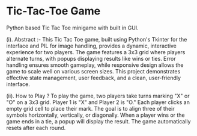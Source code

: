 # Tic-Tac-Toe Game
Python based Tic Tac Toe minigame with built in GUI.

(i). Abstract :- This Tic Tac Toe game, built using Python's Tkinter for the interface and PIL for image handling, provides a dynamic, interactive experience for two players. The game features a 3x3 grid where players alternate turns, with popups displaying results like wins or ties. Error handling ensures smooth gameplay, while responsive design allows the game to scale well on various screen sizes. This project demonstrates effective state management, user feedback, and a clean, user-friendly interface.

(ii). How to Play ?
To play the game, two players take turns marking "X" or "O" on a 3x3 grid. Player 1 is "X" and Player 2 is "O." Each player clicks an empty grid cell to place their mark. The goal is to align three of their symbols horizontally, vertically, or diagonally. When a player wins or the game ends in a tie, a popup will display the result. The game automatically resets after each round.
